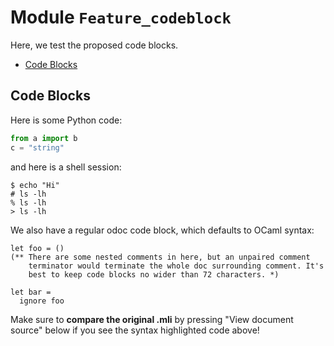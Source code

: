 <div class="odoc-preamble">

# Module `Feature_codeblock`

Here, we test the proposed code blocks.

</div>

- [Code Blocks](#code-blocks)

<div class="odoc-content">

## <a href="#code-blocks" class="anchor"></a>Code Blocks

Here is some Python code:

```python
from a import b
c = "string"
```

and here is a shell session:

```console
$ echo "Hi"
# ls -lh
% ls -lh
> ls -lh
```

We also have a regular odoc code block, which defaults to OCaml syntax:

```
let foo = ()
(** There are some nested comments in here, but an unpaired comment
    terminator would terminate the whole doc surrounding comment. It's
    best to keep code blocks no wider than 72 characters. *)

let bar =
  ignore foo
```

Make sure to **compare the original .mli** by pressing "View document
source" below if you see the syntax highlighted code above!

</div>
